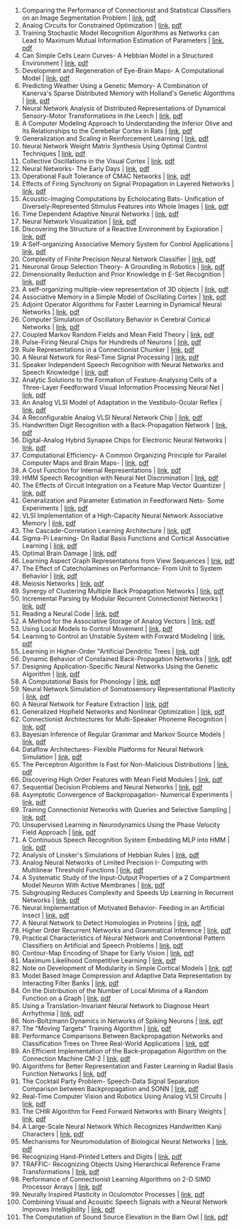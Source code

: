 1. Comparing the Performance of Connectionist and Statistical Classifiers on an Image Segmentation Problem | [link](https://papers.nips.cc/paper/1989/hash/01161aaa0b6d1345dd8fe4e481144d84-Abstract.html), [pdf](https://papers.nips.cc/paper/1989/file/01161aaa0b6d1345dd8fe4e481144d84-Paper.pdf)
2. Analog Circuits for Constrained Optimization | [link](https://papers.nips.cc/paper/1989/hash/0266e33d3f546cb5436a10798e657d97-Abstract.html), [pdf](https://papers.nips.cc/paper/1989/file/0266e33d3f546cb5436a10798e657d97-Paper.pdf)
3. Training Stochastic Model Recognition Algorithms as Networks can Lead to Maximum Mutual Information Estimation of Parameters | [link](https://papers.nips.cc/paper/1989/hash/0336dcbab05b9d5ad24f4333c7658a0e-Abstract.html), [pdf](https://papers.nips.cc/paper/1989/file/0336dcbab05b9d5ad24f4333c7658a0e-Paper.pdf)
4. Can Simple Cells Learn Curves- A Hebbian Model in a Structured Environment | [link](https://papers.nips.cc/paper/1989/hash/03c6b06952c750899bb03d998e631860-Abstract.html), [pdf](https://papers.nips.cc/paper/1989/file/03c6b06952c750899bb03d998e631860-Paper.pdf)
5. Development and Regeneration of Eye-Brain Maps- A Computational Model | [link](https://papers.nips.cc/paper/1989/hash/060ad92489947d410d897474079c1477-Abstract.html), [pdf](https://papers.nips.cc/paper/1989/file/060ad92489947d410d897474079c1477-Paper.pdf)
6. Predicting Weather Using a Genetic Memory- A Combination of Kanerva's Sparse Distributed Memory with Holland's Genetic Algorithms | [link](https://papers.nips.cc/paper/1989/hash/06138bc5af6023646ede0e1f7c1eac75-Abstract.html), [pdf](https://papers.nips.cc/paper/1989/file/06138bc5af6023646ede0e1f7c1eac75-Paper.pdf)
7. Neural Network Analysis of Distributed Representations of Dynamical Sensory-Motor Transformations in the Leech | [link](https://papers.nips.cc/paper/1989/hash/077e29b11be80ab57e1a2ecabb7da330-Abstract.html), [pdf](https://papers.nips.cc/paper/1989/file/077e29b11be80ab57e1a2ecabb7da330-Paper.pdf)
8. A Computer Modeling Approach to Understanding the Inferior Olive and Its Relationships to the Cerebellar Cortex in Rats | [link](https://papers.nips.cc/paper/1989/hash/084b6fbb10729ed4da8c3d3f5a3ae7c9-Abstract.html), [pdf](https://papers.nips.cc/paper/1989/file/084b6fbb10729ed4da8c3d3f5a3ae7c9-Paper.pdf)
9. Generalization and Scaling in Reinforcement Learning | [link](https://papers.nips.cc/paper/1989/hash/091d584fced301b442654dd8c23b3fc9-Abstract.html), [pdf](https://papers.nips.cc/paper/1989/file/091d584fced301b442654dd8c23b3fc9-Paper.pdf)
10. Neural Network Weight Matrix Synthesis Using Optimal Control Techniques | [link](https://papers.nips.cc/paper/1989/hash/0aa1883c6411f7873cb83dacb17b0afc-Abstract.html), [pdf](https://papers.nips.cc/paper/1989/file/0aa1883c6411f7873cb83dacb17b0afc-Paper.pdf)
11. Collective Oscillations in the Visual Cortex | [link](https://papers.nips.cc/paper/1989/hash/0e01938fc48a2cfb5f2217fbfb00722d-Abstract.html), [pdf](https://papers.nips.cc/paper/1989/file/0e01938fc48a2cfb5f2217fbfb00722d-Paper.pdf)
12. Neural Networks- The Early Days | [link](https://papers.nips.cc/paper/1989/hash/0e65972dce68dad4d52d063967f0a705-Abstract.html), [pdf](https://papers.nips.cc/paper/1989/file/0e65972dce68dad4d52d063967f0a705-Paper.pdf)
13. Operational Fault Tolerance of CMAC Networks | [link](https://papers.nips.cc/paper/1989/hash/0f49c89d1e7298bb9930789c8ed59d48-Abstract.html), [pdf](https://papers.nips.cc/paper/1989/file/0f49c89d1e7298bb9930789c8ed59d48-Paper.pdf)
14. Effects of Firing Synchrony on Signal Propagation in Layered Networks | [link](https://papers.nips.cc/paper/1989/hash/115f89503138416a242f40fb7d7f338e-Abstract.html), [pdf](https://papers.nips.cc/paper/1989/file/115f89503138416a242f40fb7d7f338e-Paper.pdf)
15. Acoustic-Imaging Computations by Echolocating Bats- Unification of Diversely-Represented Stimulus Features into Whole Images | [link](https://papers.nips.cc/paper/1989/hash/13fe9d84310e77f13a6d184dbf1232f3-Abstract.html), [pdf](https://papers.nips.cc/paper/1989/file/13fe9d84310e77f13a6d184dbf1232f3-Paper.pdf)
16. Time Dependent Adaptive Neural Networks | [link](https://papers.nips.cc/paper/1989/hash/1534b76d325a8f591b52d302e7181331-Abstract.html), [pdf](https://papers.nips.cc/paper/1989/file/1534b76d325a8f591b52d302e7181331-Paper.pdf)
17. Neural Network Visualization | [link](https://papers.nips.cc/paper/1989/hash/16a5cdae362b8d27a1d8f8c7b78b4330-Abstract.html), [pdf](https://papers.nips.cc/paper/1989/file/16a5cdae362b8d27a1d8f8c7b78b4330-Paper.pdf)
18. Discovering the Structure of a Reactive Environment by Exploration | [link](https://papers.nips.cc/paper/1989/hash/1700002963a49da13542e0726b7bb758-Abstract.html), [pdf](https://papers.nips.cc/paper/1989/file/1700002963a49da13542e0726b7bb758-Paper.pdf)
19. A Self-organizing Associative Memory System for Control Applications | [link](https://papers.nips.cc/paper/1989/hash/19f3cd308f1455b3fa09a282e0d496f4-Abstract.html), [pdf](https://papers.nips.cc/paper/1989/file/19f3cd308f1455b3fa09a282e0d496f4-Paper.pdf)
20. Complexity of Finite Precision Neural Network Classifier | [link](https://papers.nips.cc/paper/1989/hash/20f07591c6fcb220ffe637cda29bb3f6-Abstract.html), [pdf](https://papers.nips.cc/paper/1989/file/20f07591c6fcb220ffe637cda29bb3f6-Paper.pdf)
21. Neuronal Group Selection Theory- A Grounding in Robotics | [link](https://papers.nips.cc/paper/1989/hash/274ad4786c3abca69fa097b85867d9a4-Abstract.html), [pdf](https://papers.nips.cc/paper/1989/file/274ad4786c3abca69fa097b85867d9a4-Paper.pdf)
22. Dimensionality Reduction and Prior Knowledge in E-Set Recognition | [link](https://papers.nips.cc/paper/1989/hash/289dff07669d7a23de0ef88d2f7129e7-Abstract.html), [pdf](https://papers.nips.cc/paper/1989/file/289dff07669d7a23de0ef88d2f7129e7-Paper.pdf)
23. A self-organizing multiple-view representation of 3D objects | [link](https://papers.nips.cc/paper/1989/hash/335f5352088d7d9bf74191e006d8e24c-Abstract.html), [pdf](https://papers.nips.cc/paper/1989/file/335f5352088d7d9bf74191e006d8e24c-Paper.pdf)
24. Associative Memory in a Simple Model of Oscillating Cortex | [link](https://papers.nips.cc/paper/1989/hash/3644a684f98ea8fe223c713b77189a77-Abstract.html), [pdf](https://papers.nips.cc/paper/1989/file/3644a684f98ea8fe223c713b77189a77-Paper.pdf)
25. Adjoint Operator Algorithms for Faster Learning in Dynamical Neural Networks | [link](https://papers.nips.cc/paper/1989/hash/36660e59856b4de58a219bcf4e27eba3-Abstract.html), [pdf](https://papers.nips.cc/paper/1989/file/36660e59856b4de58a219bcf4e27eba3-Paper.pdf)
26. Computer Simulation of Oscillatory Behavior in Cerebral Cortical Networks | [link](https://papers.nips.cc/paper/1989/hash/38db3aed920cf82ab059bfccbd02be6a-Abstract.html), [pdf](https://papers.nips.cc/paper/1989/file/38db3aed920cf82ab059bfccbd02be6a-Paper.pdf)
27. Coupled Markov Random Fields and Mean Field Theory | [link](https://papers.nips.cc/paper/1989/hash/39059724f73a9969845dfe4146c5660e-Abstract.html), [pdf](https://papers.nips.cc/paper/1989/file/39059724f73a9969845dfe4146c5660e-Paper.pdf)
28. Pulse-Firing Neural Chips for Hundreds of Neurons | [link](https://papers.nips.cc/paper/1989/hash/3b8a614226a953a8cd9526fca6fe9ba5-Abstract.html), [pdf](https://papers.nips.cc/paper/1989/file/3b8a614226a953a8cd9526fca6fe9ba5-Paper.pdf)
29. Rule Representations in a Connectionist Chunker | [link](https://papers.nips.cc/paper/1989/hash/45fbc6d3e05ebd93369ce542e8f2322d-Abstract.html), [pdf](https://papers.nips.cc/paper/1989/file/45fbc6d3e05ebd93369ce542e8f2322d-Paper.pdf)
30. A Neural Network for Real-Time Signal Processing | [link](https://papers.nips.cc/paper/1989/hash/46ba9f2a6976570b0353203ec4474217-Abstract.html), [pdf](https://papers.nips.cc/paper/1989/file/46ba9f2a6976570b0353203ec4474217-Paper.pdf)
31. Speaker Independent Speech Recognition with Neural Networks and Speech Knowledge | [link](https://papers.nips.cc/paper/1989/hash/4734ba6f3de83d861c3176a6273cac6d-Abstract.html), [pdf](https://papers.nips.cc/paper/1989/file/4734ba6f3de83d861c3176a6273cac6d-Paper.pdf)
32. Analytic Solutions to the Formation of Feature-Analysing Cells of a Three-Layer Feedforward Visual Information Processing Neural Net | [link](https://papers.nips.cc/paper/1989/hash/48aedb8880cab8c45637abc7493ecddd-Abstract.html), [pdf](https://papers.nips.cc/paper/1989/file/48aedb8880cab8c45637abc7493ecddd-Paper.pdf)
33. An Analog VLSI Model of Adaptation in the Vestibulo-Ocular Reflex | [link](https://papers.nips.cc/paper/1989/hash/502e4a16930e414107ee22b6198c578f-Abstract.html), [pdf](https://papers.nips.cc/paper/1989/file/502e4a16930e414107ee22b6198c578f-Paper.pdf)
34. A Reconfigurable Analog VLSI Neural Network Chip | [link](https://papers.nips.cc/paper/1989/hash/539fd53b59e3bb12d203f45a912eeaf2-Abstract.html), [pdf](https://papers.nips.cc/paper/1989/file/539fd53b59e3bb12d203f45a912eeaf2-Paper.pdf)
35. Handwritten Digit Recognition with a Back-Propagation Network | [link](https://papers.nips.cc/paper/1989/hash/53c3bce66e43be4f209556518c2fcb54-Abstract.html), [pdf](https://papers.nips.cc/paper/1989/file/53c3bce66e43be4f209556518c2fcb54-Paper.pdf)
36. Digital-Analog Hybrid Synapse Chips for Electronic Neural Networks | [link](https://papers.nips.cc/paper/1989/hash/555d6702c950ecb729a966504af0a635-Abstract.html), [pdf](https://papers.nips.cc/paper/1989/file/555d6702c950ecb729a966504af0a635-Paper.pdf)
37. Computational Efficiency- A Common Organizing Principle for Parallel Computer Maps and Brain Maps- | [link](https://papers.nips.cc/paper/1989/hash/577ef1154f3240ad5b9b413aa7346a1e-Abstract.html), [pdf](https://papers.nips.cc/paper/1989/file/577ef1154f3240ad5b9b413aa7346a1e-Paper.pdf)
38. A Cost Function for Internal Representations | [link](https://papers.nips.cc/paper/1989/hash/57aeee35c98205091e18d1140e9f38cf-Abstract.html), [pdf](https://papers.nips.cc/paper/1989/file/57aeee35c98205091e18d1140e9f38cf-Paper.pdf)
39. HMM Speech Recognition with Neural Net Discrimination | [link](https://papers.nips.cc/paper/1989/hash/58a2fc6ed39fd083f55d4182bf88826d-Abstract.html), [pdf](https://papers.nips.cc/paper/1989/file/58a2fc6ed39fd083f55d4182bf88826d-Paper.pdf)
40. The Effects of Circuit Integration on a Feature Map Vector Quantizer | [link](https://papers.nips.cc/paper/1989/hash/621bf66ddb7c962aa0d22ac97d69b793-Abstract.html), [pdf](https://papers.nips.cc/paper/1989/file/621bf66ddb7c962aa0d22ac97d69b793-Paper.pdf)
41. Generalization and Parameter Estimation in Feedforward Nets- Some Experiments | [link](https://papers.nips.cc/paper/1989/hash/63923f49e5241343aa7acb6a06a751e7-Abstract.html), [pdf](https://papers.nips.cc/paper/1989/file/63923f49e5241343aa7acb6a06a751e7-Paper.pdf)
42. VLSI Implementation of a High-Capacity Neural Network Associative Memory | [link](https://papers.nips.cc/paper/1989/hash/63dc7ed1010d3c3b8269faf0ba7491d4-Abstract.html), [pdf](https://papers.nips.cc/paper/1989/file/63dc7ed1010d3c3b8269faf0ba7491d4-Paper.pdf)
43. The Cascade-Correlation Learning Architecture | [link](https://papers.nips.cc/paper/1989/hash/69adc1e107f7f7d035d7baf04342e1ca-Abstract.html), [pdf](https://papers.nips.cc/paper/1989/file/69adc1e107f7f7d035d7baf04342e1ca-Paper.pdf)
44. Sigma-Pi Learning- On Radial Basis Functions and Cortical Associative Learning | [link](https://papers.nips.cc/paper/1989/hash/6a9aeddfc689c1d0e3b9ccc3ab651bc5-Abstract.html), [pdf](https://papers.nips.cc/paper/1989/file/6a9aeddfc689c1d0e3b9ccc3ab651bc5-Paper.pdf)
45. Optimal Brain Damage | [link](https://papers.nips.cc/paper/1989/hash/6c9882bbac1c7093bd25041881277658-Abstract.html), [pdf](https://papers.nips.cc/paper/1989/file/6c9882bbac1c7093bd25041881277658-Paper.pdf)
46. Learning Aspect Graph Representations from View Sequences | [link](https://papers.nips.cc/paper/1989/hash/6da9003b743b65f4c0ccd295cc484e57-Abstract.html), [pdf](https://papers.nips.cc/paper/1989/file/6da9003b743b65f4c0ccd295cc484e57-Paper.pdf)
47. The Effect of Catecholamines on Performance- From Unit to System Behavior | [link](https://papers.nips.cc/paper/1989/hash/6f3ef77ac0e3619e98159e9b6febf557-Abstract.html), [pdf](https://papers.nips.cc/paper/1989/file/6f3ef77ac0e3619e98159e9b6febf557-Paper.pdf)
48. Meiosis Networks | [link](https://papers.nips.cc/paper/1989/hash/705f2172834666788607efbfca35afb3-Abstract.html), [pdf](https://papers.nips.cc/paper/1989/file/705f2172834666788607efbfca35afb3-Paper.pdf)
49. Synergy of Clustering Multiple Back Propagation Networks | [link](https://papers.nips.cc/paper/1989/hash/74db120f0a8e5646ef5a30154e9f6deb-Abstract.html), [pdf](https://papers.nips.cc/paper/1989/file/74db120f0a8e5646ef5a30154e9f6deb-Paper.pdf)
50. Incremental Parsing by Modular Recurrent Connectionist Networks | [link](https://papers.nips.cc/paper/1989/hash/757b505cfd34c64c85ca5b5690ee5293-Abstract.html), [pdf](https://papers.nips.cc/paper/1989/file/757b505cfd34c64c85ca5b5690ee5293-Paper.pdf)
51. Reading a Neural Code | [link](https://papers.nips.cc/paper/1989/hash/7a614fd06c325499f1680b9896beedeb-Abstract.html), [pdf](https://papers.nips.cc/paper/1989/file/7a614fd06c325499f1680b9896beedeb-Paper.pdf)
52. A Method for the Associative Storage of Analog Vectors | [link](https://papers.nips.cc/paper/1989/hash/7eabe3a1649ffa2b3ff8c02ebfd5659f-Abstract.html), [pdf](https://papers.nips.cc/paper/1989/file/7eabe3a1649ffa2b3ff8c02ebfd5659f-Paper.pdf)
53. Using Local Models to Control Movement | [link](https://papers.nips.cc/paper/1989/hash/839ab46820b524afda05122893c2fe8e-Abstract.html), [pdf](https://papers.nips.cc/paper/1989/file/839ab46820b524afda05122893c2fe8e-Paper.pdf)
54. Learning to Control an Unstable System with Forward Modeling | [link](https://papers.nips.cc/paper/1989/hash/84d9ee44e457ddef7f2c4f25dc8fa865-Abstract.html), [pdf](https://papers.nips.cc/paper/1989/file/84d9ee44e457ddef7f2c4f25dc8fa865-Paper.pdf)
55. Learning in Higher-Order "Artificial Dendritic Trees | [link](https://papers.nips.cc/paper/1989/hash/854d6fae5ee42911677c739ee1734486-Abstract.html), [pdf](https://papers.nips.cc/paper/1989/file/854d6fae5ee42911677c739ee1734486-Paper.pdf)
56. Dynamic Behavior of Constained Back-Propagation Networks | [link](https://papers.nips.cc/paper/1989/hash/85d8ce590ad8981ca2c8286f79f59954-Abstract.html), [pdf](https://papers.nips.cc/paper/1989/file/85d8ce590ad8981ca2c8286f79f59954-Paper.pdf)
57. Designing Application-Specific Neural Networks Using the Genetic Algorithm | [link](https://papers.nips.cc/paper/1989/hash/8c19f571e251e61cb8dd3612f26d5ecf-Abstract.html), [pdf](https://papers.nips.cc/paper/1989/file/8c19f571e251e61cb8dd3612f26d5ecf-Paper.pdf)
58. A Computational Basis for Phonology | [link](https://papers.nips.cc/paper/1989/hash/8f121ce07d74717e0b1f21d122e04521-Abstract.html), [pdf](https://papers.nips.cc/paper/1989/file/8f121ce07d74717e0b1f21d122e04521-Paper.pdf)
59. Neural Network Simulation of Somatosensory Representational Plasticity | [link](https://papers.nips.cc/paper/1989/hash/918317b57931b6b7a7d29490fe5ec9f9-Abstract.html), [pdf](https://papers.nips.cc/paper/1989/file/918317b57931b6b7a7d29490fe5ec9f9-Paper.pdf)
60. A Neural Network for Feature Extraction | [link](https://papers.nips.cc/paper/1989/hash/9188905e74c28e489b44e954ec0b9bca-Abstract.html), [pdf](https://papers.nips.cc/paper/1989/file/9188905e74c28e489b44e954ec0b9bca-Paper.pdf)
61. Generalized Hopfield Networks and Nonlinear Optimization | [link](https://papers.nips.cc/paper/1989/hash/92c8c96e4c37100777c7190b76d28233-Abstract.html), [pdf](https://papers.nips.cc/paper/1989/file/92c8c96e4c37100777c7190b76d28233-Paper.pdf)
62. Connectionist Architectures for Multi-Speaker Phoneme Recognition | [link](https://papers.nips.cc/paper/1989/hash/979d472a84804b9f647bc185a877a8b5-Abstract.html), [pdf](https://papers.nips.cc/paper/1989/file/979d472a84804b9f647bc185a877a8b5-Paper.pdf)
63. Bayesian Inference of Regular Grammar and Markov Source Models | [link](https://papers.nips.cc/paper/1989/hash/9b04d152845ec0a378394003c96da594-Abstract.html), [pdf](https://papers.nips.cc/paper/1989/file/9b04d152845ec0a378394003c96da594-Paper.pdf)
64. Dataflow Architectures- Flexible Platforms for Neural Network Simulation | [link](https://papers.nips.cc/paper/1989/hash/9c838d2e45b2ad1094d42f4ef36764f6-Abstract.html), [pdf](https://papers.nips.cc/paper/1989/file/9c838d2e45b2ad1094d42f4ef36764f6-Paper.pdf)
65. The Perceptron Algorithm Is Fast for Non-Malicious Distributions | [link](https://papers.nips.cc/paper/1989/hash/9cfdf10e8fc047a44b08ed031e1f0ed1-Abstract.html), [pdf](https://papers.nips.cc/paper/1989/file/9cfdf10e8fc047a44b08ed031e1f0ed1-Paper.pdf)
66. Discovering High Order Features with Mean Field Modules | [link](https://papers.nips.cc/paper/1989/hash/a4f23670e1833f3fdb077ca70bbd5d66-Abstract.html), [pdf](https://papers.nips.cc/paper/1989/file/a4f23670e1833f3fdb077ca70bbd5d66-Paper.pdf)
67. Sequential Decision Problems and Neural Networks | [link](https://papers.nips.cc/paper/1989/hash/a597e50502f5ff68e3e25b9114205d4a-Abstract.html), [pdf](https://papers.nips.cc/paper/1989/file/a597e50502f5ff68e3e25b9114205d4a-Paper.pdf)
68. Asymptotic Convergence of Backpropagation- Numerical Experiments | [link](https://papers.nips.cc/paper/1989/hash/ac1dd209cbcc5e5d1c6e28598e8cbbe8-Abstract.html), [pdf](https://papers.nips.cc/paper/1989/file/ac1dd209cbcc5e5d1c6e28598e8cbbe8-Paper.pdf)
69. Training Connectionist Networks with Queries and Selective Sampling | [link](https://papers.nips.cc/paper/1989/hash/b1a59b315fc9a3002ce38bbe070ec3f5-Abstract.html), [pdf](https://papers.nips.cc/paper/1989/file/b1a59b315fc9a3002ce38bbe070ec3f5-Paper.pdf)
70. Unsupervised Learning in Neurodynamics Using the Phase Velocity Field Approach | [link](https://papers.nips.cc/paper/1989/hash/b1d10e7bafa4421218a51b1e1f1b0ba2-Abstract.html), [pdf](https://papers.nips.cc/paper/1989/file/b1d10e7bafa4421218a51b1e1f1b0ba2-Paper.pdf)
71. A Continuous Speech Recognition System Embedding MLP into HMM | [link](https://papers.nips.cc/paper/1989/hash/bcbe3365e6ac95ea2c0343a2395834dd-Abstract.html), [pdf](https://papers.nips.cc/paper/1989/file/bcbe3365e6ac95ea2c0343a2395834dd-Paper.pdf)
72. Analysis of Linsker's Simulations of Hebbian Rules | [link](https://papers.nips.cc/paper/1989/hash/bd686fd640be98efaae0091fa301e613-Abstract.html), [pdf](https://papers.nips.cc/paper/1989/file/bd686fd640be98efaae0091fa301e613-Paper.pdf)
73. Analog Neural Networks of Limited Precision I- Computing with Multilinear Threshold Functions | [link](https://papers.nips.cc/paper/1989/hash/be83ab3ecd0db773eb2dc1b0a17836a1-Abstract.html), [pdf](https://papers.nips.cc/paper/1989/file/be83ab3ecd0db773eb2dc1b0a17836a1-Paper.pdf)
74. A Systematic Study of the Input-Output Properties of a 2 Compartment Model Neuron With Active Membranes | [link](https://papers.nips.cc/paper/1989/hash/c0e190d8267e36708f955d7ab048990d-Abstract.html), [pdf](https://papers.nips.cc/paper/1989/file/c0e190d8267e36708f955d7ab048990d-Paper.pdf)
75. Subgrouping Reduces Complexity and Speeds Up Learning in Recurrent Networks | [link](https://papers.nips.cc/paper/1989/hash/c24cd76e1ce41366a4bbe8a49b02a028-Abstract.html), [pdf](https://papers.nips.cc/paper/1989/file/c24cd76e1ce41366a4bbe8a49b02a028-Paper.pdf)
76. Neural Implementation of Motivated Behavior- Feeding in an Artificial Insect | [link](https://papers.nips.cc/paper/1989/hash/c52f1bd66cc19d05628bd8bf27af3ad6-Abstract.html), [pdf](https://papers.nips.cc/paper/1989/file/c52f1bd66cc19d05628bd8bf27af3ad6-Paper.pdf)
77. A Neural Network to Detect Homologies in Proteins | [link](https://papers.nips.cc/paper/1989/hash/ca46c1b9512a7a8315fa3c5a946e8265-Abstract.html), [pdf](https://papers.nips.cc/paper/1989/file/ca46c1b9512a7a8315fa3c5a946e8265-Paper.pdf)
78. Higher Order Recurrent Networks and Grammatical Inference | [link](https://papers.nips.cc/paper/1989/hash/cb70ab375662576bd1ac5aaf16b3fca4-Abstract.html), [pdf](https://papers.nips.cc/paper/1989/file/cb70ab375662576bd1ac5aaf16b3fca4-Paper.pdf)
79. Practical Characteristics of Neural Network and Conventional Pattern Classifiers on Artificial and Speech Problems | [link](https://papers.nips.cc/paper/1989/hash/cfa0860e83a4c3a763a7e62d825349f7-Abstract.html), [pdf](https://papers.nips.cc/paper/1989/file/cfa0860e83a4c3a763a7e62d825349f7-Paper.pdf)
80. Contour-Map Encoding of Shape for Early Vision | [link](https://papers.nips.cc/paper/1989/hash/cfecdb276f634854f3ef915e2e980c31-Abstract.html), [pdf](https://papers.nips.cc/paper/1989/file/cfecdb276f634854f3ef915e2e980c31-Paper.pdf)
81. Maximum Likelihood Competitive Learning | [link](https://papers.nips.cc/paper/1989/hash/d1c38a09acc34845c6be3a127a5aacaf-Abstract.html), [pdf](https://papers.nips.cc/paper/1989/file/d1c38a09acc34845c6be3a127a5aacaf-Paper.pdf)
82. Note on Development of Modularity in Simple Cortical Models | [link](https://papers.nips.cc/paper/1989/hash/d395771085aab05244a4fb8fd91bf4ee-Abstract.html), [pdf](https://papers.nips.cc/paper/1989/file/d395771085aab05244a4fb8fd91bf4ee-Paper.pdf)
83. Model Based Image Compression and Adaptive Data Representation by Interacting Filter Banks | [link](https://papers.nips.cc/paper/1989/hash/d6baf65e0b240ce177cf70da146c8dc8-Abstract.html), [pdf](https://papers.nips.cc/paper/1989/file/d6baf65e0b240ce177cf70da146c8dc8-Paper.pdf)
84. On the Distribution of the Number of Local Minima of a Random Function on a Graph | [link](https://papers.nips.cc/paper/1989/hash/d947bf06a885db0d477d707121934ff8-Abstract.html), [pdf](https://papers.nips.cc/paper/1989/file/d947bf06a885db0d477d707121934ff8-Paper.pdf)
85. Using a Translation-Invariant Neural Network to Diagnose Heart Arrhythmia | [link](https://papers.nips.cc/paper/1989/hash/d96409bf894217686ba124d7356686c9-Abstract.html), [pdf](https://papers.nips.cc/paper/1989/file/d96409bf894217686ba124d7356686c9-Paper.pdf)
86. Non-Boltzmann Dynamics in Networks of Spiking Neurons | [link](https://papers.nips.cc/paper/1989/hash/db8e1af0cb3aca1ae2d0018624204529-Abstract.html), [pdf](https://papers.nips.cc/paper/1989/file/db8e1af0cb3aca1ae2d0018624204529-Paper.pdf)
87. The "Moving Targets" Training Algorithm | [link](https://papers.nips.cc/paper/1989/hash/e165421110ba03099a1c0393373c5b43-Abstract.html), [pdf](https://papers.nips.cc/paper/1989/file/e165421110ba03099a1c0393373c5b43-Paper.pdf)
88. Performance Comparisons Between Backpropagation Networks and Classification Trees on Three Real-World Applications | [link](https://papers.nips.cc/paper/1989/hash/e2c0be24560d78c5e599c2a9c9d0bbd2-Abstract.html), [pdf](https://papers.nips.cc/paper/1989/file/e2c0be24560d78c5e599c2a9c9d0bbd2-Paper.pdf)
89. An Efficient Implementation of the Back-propagation Algorithm on the Connection Machine CM-2 | [link](https://papers.nips.cc/paper/1989/hash/e3796ae838835da0b6f6ea37bcf8bcb7-Abstract.html), [pdf](https://papers.nips.cc/paper/1989/file/e3796ae838835da0b6f6ea37bcf8bcb7-Paper.pdf)
90. Algorithms for Better Representation and Faster Learning in Radial Basis Function Networks | [link](https://papers.nips.cc/paper/1989/hash/e4a6222cdb5b34375400904f03d8e6a5-Abstract.html), [pdf](https://papers.nips.cc/paper/1989/file/e4a6222cdb5b34375400904f03d8e6a5-Paper.pdf)
91. The Cocktail Party Problem- Speech-Data Signal Separation Comparison between Backpropagation and SONN | [link](https://papers.nips.cc/paper/1989/hash/e56954b4f6347e897f954495eab16a88-Abstract.html), [pdf](https://papers.nips.cc/paper/1989/file/e56954b4f6347e897f954495eab16a88-Paper.pdf)
92. Real-Time Computer Vision and Robotics Using Analog VLSI Circuits | [link](https://papers.nips.cc/paper/1989/hash/e96ed478dab8595a7dbda4cbcbee168f-Abstract.html), [pdf](https://papers.nips.cc/paper/1989/file/e96ed478dab8595a7dbda4cbcbee168f-Paper.pdf)
93. The CHIR Algorithm for Feed Forward Networks with Binary Weights | [link](https://papers.nips.cc/paper/1989/hash/eae27d77ca20db309e056e3d2dcd7d69-Abstract.html), [pdf](https://papers.nips.cc/paper/1989/file/eae27d77ca20db309e056e3d2dcd7d69-Paper.pdf)
94. A Large-Scale Neural Network Which Recognizes Handwritten Kanji Characters | [link](https://papers.nips.cc/paper/1989/hash/eb163727917cbba1eea208541a643e74-Abstract.html), [pdf](https://papers.nips.cc/paper/1989/file/eb163727917cbba1eea208541a643e74-Paper.pdf)
95. Mechanisms for Neuromodulation of Biological Neural Networks | [link](https://papers.nips.cc/paper/1989/hash/ec8ce6abb3e952a85b8551ba726a1227-Abstract.html), [pdf](https://papers.nips.cc/paper/1989/file/ec8ce6abb3e952a85b8551ba726a1227-Paper.pdf)
96. Recognizing Hand-Printed Letters and Digits | [link](https://papers.nips.cc/paper/1989/hash/eda80a3d5b344bc40f3bc04f65b7a357-Abstract.html), [pdf](https://papers.nips.cc/paper/1989/file/eda80a3d5b344bc40f3bc04f65b7a357-Paper.pdf)
97. TRAFFIC- Recognizing Objects Using Hierarchical Reference Frame Transformations | [link](https://papers.nips.cc/paper/1989/hash/f340f1b1f65b6df5b5e3f94d95b11daf-Abstract.html), [pdf](https://papers.nips.cc/paper/1989/file/f340f1b1f65b6df5b5e3f94d95b11daf-Paper.pdf)
98. Performance of Connectionist Learning Algorithms on 2-D SIMD Processor Arrays | [link](https://papers.nips.cc/paper/1989/hash/f718499c1c8cef6730f9fd03c8125cab-Abstract.html), [pdf](https://papers.nips.cc/paper/1989/file/f718499c1c8cef6730f9fd03c8125cab-Paper.pdf)
99. Neurally Inspired Plasticity in Oculomotor Processes | [link](https://papers.nips.cc/paper/1989/hash/f7664060cc52bc6f3d620bcedc94a4b6-Abstract.html), [pdf](https://papers.nips.cc/paper/1989/file/f7664060cc52bc6f3d620bcedc94a4b6-Paper.pdf)
100. Combining Visual and Acoustic Speech Signals with a Neural Network Improves Intelligibility | [link](https://papers.nips.cc/paper/1989/hash/f90f2aca5c640289d0a29417bcb63a37-Abstract.html), [pdf](https://papers.nips.cc/paper/1989/file/f90f2aca5c640289d0a29417bcb63a37-Paper.pdf)
101. The Computation of Sound Source Elevation in the Barn Owl | [link](https://papers.nips.cc/paper/1989/hash/fe131d7f5a6b38b23cc967316c13dae2-Abstract.html), [pdf](https://papers.nips.cc/paper/1989/file/fe131d7f5a6b38b23cc967316c13dae2-Paper.pdf)